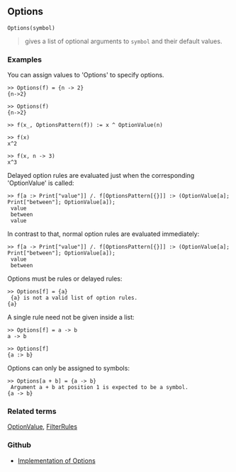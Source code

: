 ## Options

```
Options(symbol)
```

> gives a list of optional arguments to `symbol` and their default values.  

### Examples

You can assign values to 'Options' to specify options.
    
```
>> Options(f) = {n -> 2}
{n->2}

>> Options(f)
{n->2}

>> f(x_, OptionsPattern(f)) := x ^ OptionValue(n)

>> f(x)
x^2

>> f(x, n -> 3)
x^3
```

Delayed option rules are evaluated just when the corresponding 'OptionValue' is called:

```
>> f[a :> Print["value"]] /. f[OptionsPattern[{}]] :> (OptionValue[a]; Print["between"]; OptionValue[a]);
 value
 between
 value
```

In contrast to that, normal option rules are evaluated immediately:

```
>> f[a -> Print["value"]] /. f[OptionsPattern[{}]] :> (OptionValue[a]; Print["between"]; OptionValue[a]);
 value
 between
```

Options must be rules or delayed rules:

```
>> Options[f] = {a}
 {a} is not a valid list of option rules.
{a}
```

A single rule need not be given inside a list:

```
>> Options[f] = a -> b
a -> b

>> Options[f]
{a :> b}
```

Options can only be assigned to symbols:

```
>> Options[a + b] = {a -> b}
 Argument a + b at position 1 is expected to be a symbol.
{a -> b}
```

### Related terms 
[OptionValue](OptionValue.md), [FilterRules](FilterRules.md)

### Github

* [Implementation of Options](https://github.com/axkr/symja_android_library/blob/master/symja_android_library/matheclipse-core/src/main/java/org/matheclipse/core/builtin/PatternMatching.java#L1150) 

